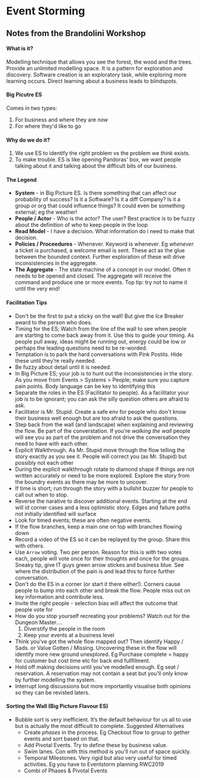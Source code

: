 # Event Storming

## Notes from the Brandolini Workshop

#### What is it?
Modelling technique that allows you see the forest, the wood and the trees. Provide an unlimited modelling space.
It is a pattern for exploration and discovery. Software creation is an exploratory task, while exploring more learning occurs. Direct learning about a business leads to blindspots.

#### Big Picutre ES
Comes in two types:
1. For business and where they are _now_
2. For where they'd like to go

#### Why do we do it?
1. We use ES to identify the _right_ problem vs the problem we _think_ exists.
2. To make trouble. ES is like opening Pandoras' box, we want people talking about it and talking about the difficult bits of our business.
   
#### The Legend
* **System** - in Big Picture ES. Is there something that can affect our probability of success? Is it a Software? Is it a diff Company? Is it a group or org that could influence things? It could even be something external; eg the weather!
* **People / Actor** - Who is the actor? The user? Best practice is to be fuzzy about the definition of _who_ to keep people in the loop 
* **Read Model** - I have a decision. What information do i need to make that decision.
* **Policies / Proceedures** - Whenever. Keyword is whenever. Eg _whenever_ a ticket is purchased, a welcome email is sent. These act as the glue between the bounded context. Further exploration of these will drive inconsistencies in the aggregate. 
* **The Aggregate** - The state machine of a concept in our model. Often it needs to be opened and closed. The aggregate will receive the command and produce one or more events. Top tip: try not to name it until the very end! 

#### Facilitation Tips
* Don't be the first to put a sticky on the wall! But give the Ice Breaker award to the person who does.
* Timing for the ES; Watch from the line of the wall to see when people are starting to come back away from it. Use this to guide your timing. As people pull away, ideas might be running out, energy could be low or perhaps the leading questions need to be re-worded.
* Temptation is to park the hard conversations with Pink Postits. Hide these until they’re really needed.
* Be fuzzy about detail until it is needed.
* In Big Picture ES; your job is to hunt out the inconsistencies in the story. As you move from Events > Systems > People; make sure you capture pain points. Body language can be key to identifying this
* Separate the roles in the ES (Facilitator to people). As a facilitator your job is to be ignorant; you can ask the silly question others are afraid to ask. 
* Facilitator is Mr. Stupid. Create a safe env for people who don't know their business well enough but are too afraid to ask the questions.
* Step back from the wall (and landscape) when explaining and reviewing the flow. Be part of the converstation. If you're _walking the wall_ people will see you as part of the problem and not drive the conversation they need to have with each other.
* Explicit Walkthrough. As Mr. Stupid move through the flow telling the story exactly as you see it. People will correct you (as Mr. Stupid) but possibly not each other
* During the explicit walkthrough rotate to diamond shape if things are not written accurately or need to be more explored. Explore the story from the boundry events as there may be more to uncover.
* If time is short; run through the story with a bullshit buzzer for people to call out when to stop.
* Reverse the narative to discover additional events. Starting at the end will id corner cases and a less optimistic story. Edges and failure paths not initially identified will surface
* Look for timed events; these are often negative events.
* If the flow branches, keep a main one on top with branches flowing down
* Record a video of the ES so it can be replayed by the group. Share this with others.
* Use `Arrow` voting. Two per person. Reason for this is with two votes each, people will vote once for their thoughts and once for the groups. Sneaky tip, give IT guys green arrow stickes and business blue. See where the distribution of the pain is and lead this to force further conversation.
* Don't do the ES in a corner (or start it there either!). Corners cause people to bump into each other and break the flow. People miss out on key information and contribute less.
* Invite the right people - selection bias will affect the outcome that people vote for
* How do you stop yourself recreating your problems? Watch out for the Dungeon Master.... 
  1. Diverstify the people in the room
  2. Keep your events at a business level
* Think you've got the whole flow mapped out? Then identify Happy / Sads. or Value Gotten / Missing. Uncovering these in the flow will identify more new ground unexplored. Eg Purchase complete = happy for customer but cost time etc for back end fullfilment. 
* Hold off making decisions until you've modelled enough. Eg seat / reservation. A reservation may not contain a seat but you'll only know by further modelling the system.
* Interrupt long discussions but more importantly visualise both opinions so they can be revisted laters.

#### Sorting the Wall (Big Picture Flavour ES)
* Bubble sort is very inefficient. It’s the default behaviour for us all to use but is actually the most difficult to complete. Suggested Alternatives
    - Create _phases_ in the process. Eg Checkout flow to group to gether events and sort based on that.
    - Add Pivotal Events. Try to define these by business value.
    - Swim lanes. Con with this method is you'll run out of space quickly.
    - Temporal Milestones. Very rigid but also very useful for timed activities. Eg you have to Eventstorm planning RWC2019
    - Combi of Phases & Pivotal Events
 